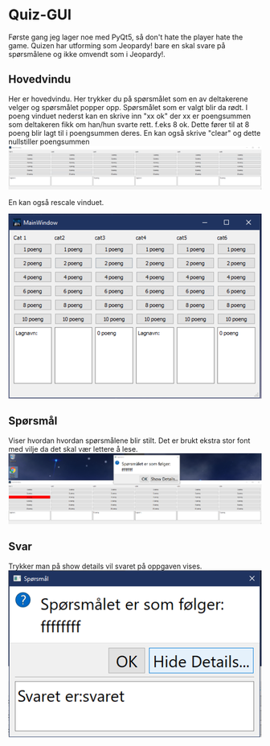 # Quiz-GUI

Første gang jeg lager noe med PyQt5, så don't hate the player hate the game.
Quizen har utforming som Jeopardy! bare en skal svare på spørsmålene og ikke omvendt som i Jeopardy!.

## Hovedvindu
Her er hovedvindu. Her trykker du på spørsmålet som en av deltakerene velger og spørsmålet popper opp.
Spørsmålet som er valgt blir da rødt.
I poeng vinduet nederst kan en skrive inn "xx ok" der xx er poengsummen som deltakeren fikk om han/hun svarte rett. f.eks 8 ok. Dette fører til at 8 poeng blir lagt til i poengsummen deres. En kan også skrive "clear" og dette nullstiller poengsummen
![Main](/Images/mainWindow.png)

En kan også rescale vinduet.

![MainScale](/Images/mainScale.png)

## Spørsmål
Viser hvordan hvordan spørsmålene blir stilt. Det er brukt ekstra stor font med vilje da det skal vær lettere å lese.
![Question](/Images/question.png)

## Svar
Trykker man på show details vil svaret på oppgaven vises.
![Answer](/Images/answer.png)